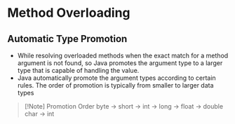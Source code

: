 # Method Overloading


## Automatic Type Promotion
* While resolving overloaded methods  when the exact match for a method argument is not found, so Java promotes the argument type to a larger type that is capable of handling the value.
* Java automatically promote the argument types according to certain rules. The order of promotion is typically from smaller to larger data types 

> [!Note] Promotion Order
> byte → short → int → long → float → double
> char → int